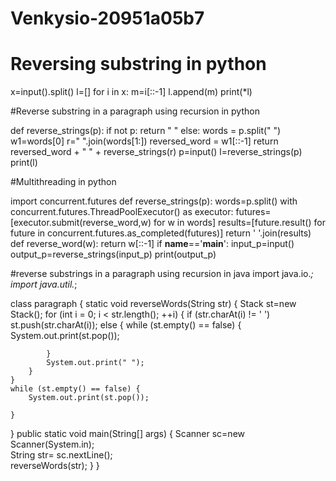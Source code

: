 # Venkysio-20951a05b7
# Reversing substring in python
x=input().split()
l=[]
for i in x:
  m=i[::-1]
  l.append(m)
print(*l)



#Reverse substring in a paragraph using recursion in python

def reverse_strings(p):
  if not p:
    return " "
  else:
    words = p.split(" ")
    w1=words[0]
    r=" ".join(words[1:])
    reversed_word = w1[::-1]
    return reversed_word + " " + reverse_strings(r)
p=input()
l=reverse_strings(p)
print(l)



#Multithreading in python

import concurrent.futures
def reverse_strings(p):
  words=p.split()
  with concurrent.futures.ThreadPoolExecutor() as executor:
    futures=[executor.submit(reverse_word,w) for w in words]
    results=[future.result() for future in concurrent.futures.as_completed(futures)]
  return ' '.join(results)
def reverse_word(w):
  return w[::-1]
if __name__=='__main__':
  input_p=input()
  output_p=reverse_strings(input_p)
  print(output_p)





#reverse substrings in a paragraph using recursion in java
import java.io.*;
import java.util.*;
 
class paragraph {
static void reverseWords(String str)
{
    Stack<Character> st=new Stack<Character>();
    for (int i = 0; i < str.length(); ++i) {
        if (str.charAt(i) != ' ')
            st.push(str.charAt(i));
        else {
            while (st.empty() == false) {
                System.out.print(st.pop());
                 
            }
            System.out.print(" ");
        }
    }
    while (st.empty() == false) {
        System.out.print(st.pop());
         
    }
}
public static void main(String[] args)
{
   Scanner sc=new Scanner(System.in);  
   String str= sc.nextLine();   
    reverseWords(str);
  }
}


